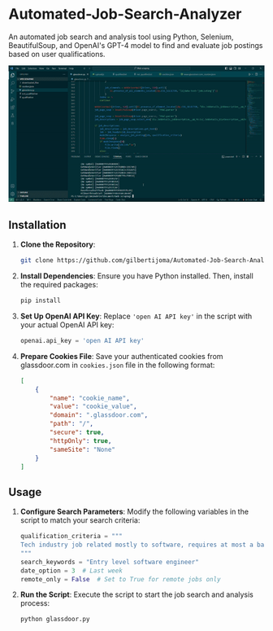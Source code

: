 # Automated-Job-Search-Analyzer
An automated job search and analysis tool using Python, Selenium, BeautifulSoup, and OpenAI's GPT-4 model to find and evaluate job postings based on user qualifications.

![Demo GIF](gif/jobsearchtool.gif)

## Installation

1. **Clone the Repository**:
    ```bash
    git clone https://github.com/gilbertijoma/Automated-Job-Search-Analyzer.git
    ```

2. **Install Dependencies**:
    Ensure you have Python installed. Then, install the required packages:
    ```bash
    pip install
    ```

3. **Set Up OpenAI API Key**:
    Replace `'open AI API key'` in the script with your actual OpenAI API key:
    ```python
    openai.api_key = 'open AI API key'
    ```

4. **Prepare Cookies File**:
    Save your authenticated cookies from glassdoor.com in `cookies.json` file in the following format:
    ```json
    [
        {
            "name": "cookie_name",
            "value": "cookie_value",
            "domain": ".glassdoor.com",
            "path": "/",
            "secure": true,
            "httpOnly": true,
            "sameSite": "None"
        }
    ]
    ```

## Usage

1. **Configure Search Parameters**:
    Modify the following variables in the script to match your search criteria:
    ```python
    qualification_criteria = """
    Tech industry job related mostly to software, requires at most a bachelors degree, requires less than two years of work experience, and no government clearance required.
    """
    search_keywords = "Entry level software engineer"
    date_option = 3  # Last week
    remote_only = False  # Set to True for remote jobs only
    ```

2. **Run the Script**:
    Execute the script to start the job search and analysis process:
    ```bash
    python glassdoor.py
    ```

